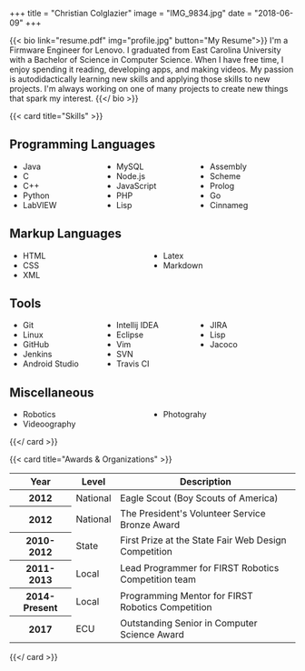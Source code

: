 +++
title = "Christian Colglazier"
image = "IMG_9834.jpg"
date = "2018-06-09"
+++

{{< bio link="resume.pdf" img="profile.jpg" button="My Resume">}}
I'm a Firmware Engineer for Lenovo. I graduated from East Carolina University with a Bachelor of Science in Computer Science. When I have free time, I enjoy spending it reading, developing apps, and making videos. My passion is autodidactically learning new skills and applying those skills to new projects. I'm always working on one of many projects to create new things that spark my interest.
{{</ bio >}}

{{< card title="Skills" >}}     
            <div class="row">
                <div class="col-md-8 col-sm-8">
                    <h2 class="h2-responsive">Programming Languages</h2>
                    <ul style="column-count: 3">
                        <li>Java</li>
                        <li>C</li>
                        <li>C++</li>
                        <li>Python</li>
                        <li>LabVIEW</li>
                        <li>MySQL</li>
                        <li>Node.js</li>
                        <li>JavaScript</li>
                        <li>PHP</li>
                        <li>Lisp</li>
                        <li>Assembly</li>
                        <li>Scheme</li>
                        <li>Prolog</li>
                        <li>Go</li>
                        <li>Cinnameg</li>
                    </ul>
                </div>
                <div class="col-md-4 col-sm-4">
                    <h2 class="h2-responsive">Markup Languages</h2>
                    <ul style="column-count: 2">
                        <li>HTML</li>
                        <li>CSS</li>
                        <li>XML</li>
                        <li>Latex</li>
                        <li>Markdown</li>
                    </ul>
                </div>
            </div>
            <div class="row">
                <div class="col-md-8 col-sm-8">
                    <h2 class="h2-responsive">Tools</h2>
                    <ul style="column-count: 3">
                        <li>Git</li>
                        <li>Linux</li>
                        <li>GitHub</li>
                        <li>Jenkins</li>
                        <li>Android Studio</li>
                        <li>Intellij IDEA</li>
                        <li>Eclipse</li>
                        <li>Vim</li>
                        <li>SVN</li>
                        <li>Travis CI</li>
                        <li>JIRA</li>
                        <li>Lisp</li>
                        <li>Jacoco</li>
                    </ul>
                </div>
                <div class="col-md-4 col-sm-4">
                    <h2 class="h2-responsive">Miscellaneous</h2>
                    <ul style="column-count: 2">
                        <li>Robotics</li>
                        <li>Videoography</li>
                        <li>Photograhy</li>
                    </ul>
                </div>
            </div>
{{</ card >}}

{{< card title="Awards & Organizations" >}}  
            <table class="table">
                <thead>
                    <tr>
                        <th>Year</th>
                        <th>Level</th>
                        <th>Description</th>
                    </tr>
                </thead>
                <tbody>
                    <tr>
                        <th scope="row">2012</th>
                        <td>National</td>
                        <td>Eagle Scout (Boy Scouts of America)</td>
                    </tr>
                    <tr>
                        <th scope="row">2012</th>
                        <td>National</td>
                        <td>The President's Volunteer Service Bronze Award</td>
                    </tr>
                    <tr>
                        <th scope="row">2010-2012</th>
                        <td>State</td>
                        <td>First Prize at the State Fair Web Design Competition</td>
                    </tr>
                    <tr>
                        <th scope="row">2011-2013</th>
                        <td>Local</td>
                        <td>Lead Programmer for FIRST Robotics Competition team</td>
                    </tr>
                    <tr>
                        <th scope="row">2014-Present</th>
                        <td>Local</td>
                        <td>Programming Mentor for FIRST Robotics Competition</td>
                    </tr>
                    <tr>
                        <th scope="row">2017</th>
                        <td>ECU</td>
                        <td>Outstanding Senior in Computer Science Award</td>
                    </tr>
                </tbody>
            </table>
{{</ card >}}
